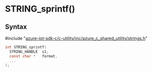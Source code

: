 # STRING_sprintf()

## Syntax

\#include "[azure-iot-sdk-c/c-utility/inc/azure_c_shared_utility/strings.h](../iot-c-ref-strings-h.md)"  
```C
int STRING_sprintf(
  STRING_HANDLE  s1,
  const char *   format,
  ...
);
```

